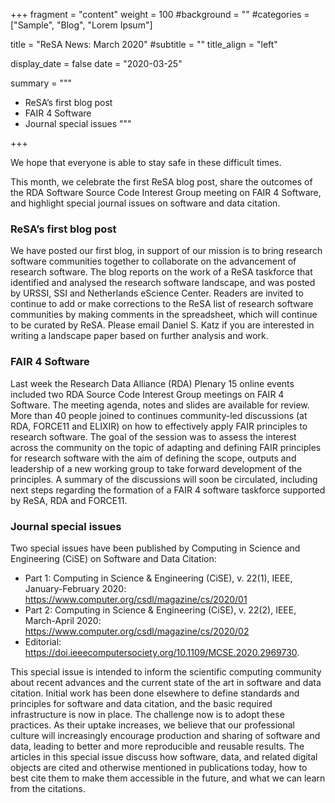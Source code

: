 +++
fragment = "content"
weight = 100
#background = ""
#categories = ["Sample", "Blog", "Lorem Ipsum"]

title = "ReSA News: March 2020"
#subtitle = ""
title_align = "left"

display_date = false
date = "2020-03-25"

summary = """
- ReSA’s first blog post
- FAIR 4 Software
- Journal special issues
"""

+++

We hope that everyone is able to stay safe in these difficult times.

This month, we celebrate the first ReSA blog post, share the outcomes of the RDA Software Source Code Interest Group meeting on FAIR 4 Software, and highlight special journal issues on software and data citation.

### ReSA’s first blog post

We have posted our first blog, in support of our mission is to bring research software communities together to collaborate on the advancement of research software. The blog reports on the work of a ReSA taskforce that identified and analysed the research software landscape, and was posted by URSSI, SSI and Netherlands eScience Center. Readers are invited to continue to add or make corrections to the ReSA list of research software communities by making comments in the spreadsheet, which will continue to be curated by ReSA. Please email Daniel S. Katz if you are interested in writing a landscape paper based on further analysis and work.

### FAIR 4 Software

Last week the Research Data Alliance (RDA) Plenary 15 online events included two RDA Source Code Interest Group meetings on FAIR 4 Software. The meeting agenda, notes and slides are available for review. More than 40 people joined to continues community-led discussions (at RDA, FORCE11 and ELIXIR) on how to effectively apply FAIR principles to research software. The goal of the session was to assess the interest across the community on the topic of adapting and defining FAIR principles for research software with the aim of defining the scope, outputs and leadership of a new working group to take forward development of the principles. A summary of the discussions will soon be circulated, including next steps regarding the formation of a FAIR 4 software taskforce supported by ReSA, RDA and FORCE11.

### Journal special issues
Two special issues have been published by Computing in Science and Engineering (CiSE) on Software and Data Citation:

* Part 1: Computing in Science & Engineering (CiSE), v. 22(1), IEEE, January-February 2020: https://www.computer.org/csdl/magazine/cs/2020/01
* Part 2: Computing in Science & Engineering (CiSE), v. 22(2), IEEE, March-April 2020: https://www.computer.org/csdl/magazine/cs/2020/02
* Editorial: https://doi.ieeecomputersociety.org/10.1109/MCSE.2020.2969730.

This special issue is intended to inform the scientific computing community about recent advances and the current state of the art in software and data citation. Initial work has been done elsewhere to define standards and principles for software and data citation, and the basic required infrastructure is now in place. The challenge now is to adopt these practices. As their uptake increases, we believe that our professional culture will increasingly encourage production and sharing of software and data, leading to better and more reproducible and reusable results. The articles in this special issue discuss how software, data, and related digital objects are cited and otherwise mentioned in
publications today, how to best cite them to make them accessible in the future, and what we can learn from the citations.
